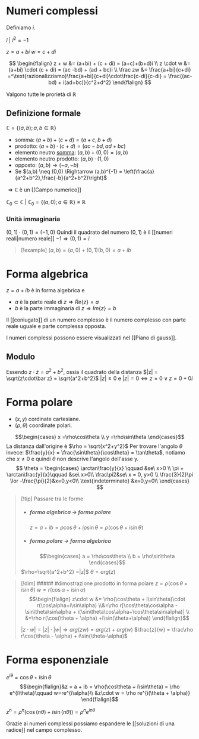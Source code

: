 # Numeri complessi
Definiamo $i$.

$i\ |\ i^2 = -1$

$z = a + bi$
$w =c+ di$

$$
\begin{flalign}
z + w &= (a+bi) + (c + di) = (a+c)+(b+d)i \\
z \cdot w &= (a+bi) \cdot (c + di) = (ac -bd) + (ad + bc)i \\
\frac zw &= \frac{a+bi}{c+di} =^\text{razionalizziamo}\frac{a+bi}{c+di}\cdot\frac{c-di}{c-di} = \frac{(ac-bd) + i(ad+bc)}{c^2+d^2}
\end{flalign}
$$

Valgono tutte le prorietà di $\mathbb R$

## Definizione formale
$\mathbb C = \{(a,b); a,b \in \mathbb R\}$
- somma: $(a+b)+(c+d) = (a+c, b+d)$
- prodotto: $(a+b)\cdot(c+d) = (ac - bd, ad + bc)$
- elemento neutro <u>somma</u>: $(a,b) + (0, 0) = (a,b)$ 
- elemento neutro prodotto: $(a,b) \cdot (1,0)$
- opposto: $(a,b) \rightarrow (-a,-b)$
- Se $(a,b) \neq (0,0) \Rightarrow (a,b)^{-1} = \left(\frac{a}{a^2+b^2},\frac{-b}{a^2+b^2}\right)$

$\Rightarrow \mathbb C$ è un [[Campo numerico]]


$\mathbb C_0 \subset \mathbb C\ |\ \mathbb C_0 = \{(a,0);a \in \mathbb R\} \equiv \mathbb R$

### Unità immaginaria
$(0,1)\cdot(0,1) = (-1,0)$ Quindi il quadrato del numero $(0,1)$ è il [[numeri reali|numero reale]] $-1 \Rightarrow (0,1) = i$

>[!example]
>$(a,b) = (a,0) + (0,1)(b,0) = a + ib$

# Forma algebrica
$z = a +ib$ è in forma algebrica e
- $a$ è la parte reale di $z \Longrightarrow Re\{z\} = a$
- $b$ è la parte immaginaria di $z \Longrightarrow Im\{z\}=b$

Il [[coniugato]] di un numero complesso è il numero complesso con parte reale uguale e parte complessa opposta.

I numeri complessi possono essere visualizzati nel [[Piano di gauss]].


## Modulo
Essendo $z\cdot\bar z = a^2+b^2$, ossia il quadrato della distanza
$|z| = \sqrt{z\cdot\bar z} = \sqrt{a^2+b^2}$
$|z| \geq 0$ e $|z| = 0 \Leftrightarrow z = 0 \lor z = 0 + 0i$


# Forma polare
- $(x,y)$ cordinate cartesiane.
- $(\rho,\theta)$ coordinate polari.

$$\begin{cases}
x =\rho\cos\theta \\
y =\rho\sin\theta
\end{cases}$$
La distanza dall'origine è $\rho = \sqrt{x^2+y^2}$
Per trovare l'angolo $\theta$ invece: $\frac{y}{x} = \frac{\sin\theta}{\cos\theta} = \tan\theta$, notiamo che $x \neq 0$ e quindi $\theta$ non descrive l'angolo dell'asse y.
$$
\theta =
\begin{cases}
\arctan\frac{y}{x} \qquad &se\ x>0 \\
\pi + \arctan\frac{y}{x}\qquad &se\ x>0\\
\frac\pi2&se\ x = 0, y>0 \\
\frac{3}{2}\pi \lor -\frac{\pi}{2}&x=0,y<0\\
\text{indeterminato} &x=0,y=0\\
\end{cases}
$$

>[!tip] Passare tra le forme
>- ##### forma  algebrica -> forma polare
>	$z = a + ib = \rho\cos\theta + i\rho\sin\theta = \rho(\cos\theta + i\sin\theta)$
>
>- ##### forma polare -> forma algebrica
>$$\begin{cases}
>a = \rho\cos\theta \\
>b = \rho\sin\theta
>\end{cases}$$
>$\rho=\sqrt{a^2+b^2} =|z|$
>$\theta = arg(z)$

>[!dim] ##### #dimostrazione  prodotto in forma polare
>$z = \rho(\cos\theta+ i\sin\theta)$
>$w = r(\cos\alpha + i\sin\alpha)$
>$$\begin{flalign}
>z\cdot w &= \rho(\cos\theta + i\sin\theta)\cdot r(\cos\alpha+i\sin\alpha) \\&=\rho r[\cos\theta\cos\alpha - \sin\theta\sin\alpha + i(\sin\theta\cos\alpha+\cos\theta\sin\alpha)] \\
>&=\rho r(\cos(\theta + \alpha) +i\sin(\theta+\alpha))
>\end{flalign}$$
>
>$|z\cdot w| = |z|\cdot|w| \Rightarrow arg(zw) = arg(z)+arg(w)$
>$\frac{z}{w} = \frac\rho r\cos(\theta - \alpha) + i\sin(\theta-\alpha)$

# Forma esponenziale

$e^{i\theta} = \cos\theta + i\sin\theta$
$$\begin{flalign}&z = a + ib = \rho(\cos\theta + i\sin\theta) = \rho e^{i\theta}\qquad w=re^{i\alpha}\\
&z\cdot w = \rho re^{i(\theta + \alpha)}
\end{flalign}$$

$z^n = \rho^n(\cos(n\theta) + i\sin(n\theta)) = \rho^ne^{in\theta}$

Grazie ai numeri complessi possiamo espandere le [[soluzioni di una radice]] nel campo complesso.